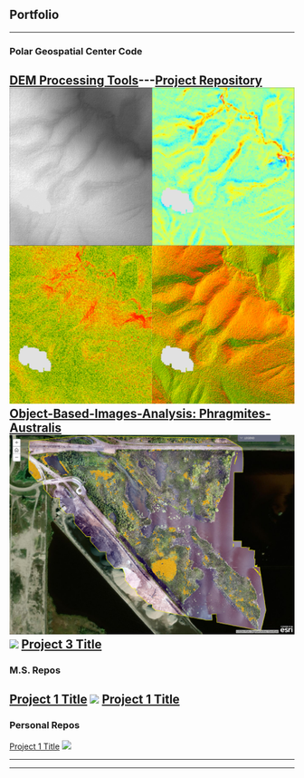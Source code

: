 ## Portfolio

---

### Polar Geospatial Center Code 

[DEM Processing Tools](/dem_processing)---[Project Repository](https://github.com/jeff-diz/dem_processing)
[<img src="images/dem_derivatives.png?raw=true"/>](https://github.com/jeff-diz/dem_processing)
<br>
[Object-Based-Images-Analysis: Phragmites-Australis](https://umn.maps.arcgis.com/apps/MapJournal/index.html?appid=c6c2aa9fa0684b92ae0e29a8bbb9212d)
[<img src="images/obia_phrag_thumn.PNG?raw=true"/>](https://umn.maps.arcgis.com/apps/MapJournal/index.html?appid=c6c2aa9fa0684b92ae0e29a8bbb9212d)
<br>
[](http://example.com/)
<img src="images/dummy_thumbnail.jpg?raw=true"/>
[Project 3 Title](http://example.com/)
---

### M.S. Repos
[Project 1 Title](/sample_page)
<img src="images/dummy_thumbnail.jpg?raw=true"/>
[Project 1 Title](http://example.com/)
---
### Personal Repos
[Project 1 Title](/sample_page)
[<img src="images/dummy_thumbnail.jpg?raw=true"/>](http://example.com/)

---




---

